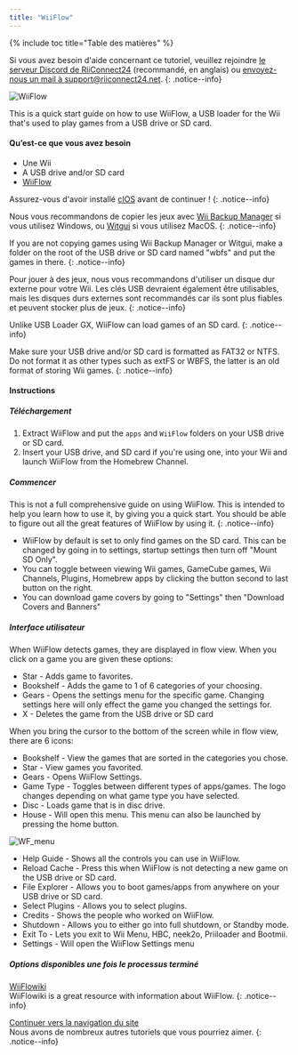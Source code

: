 ```yaml
---
title: "WiiFlow"
---
```


{% include toc title="Table des matières" %}

Si vous avez besoin d'aide concernant ce tutoriel, veuillez rejoindre [le serveur Discord de RiiConnect24](https://discord.gg/b4Y7jfD) (recommandé, en anglais) ou [envoyez-nous un mail à support@riiconnect24.net](mailto:support@riiconnect24.net).
{: .notice--info}

![WiiFlow](/images/wiiflowlogo.png)

This is a quick start guide on how to use WiiFlow, a USB loader for the Wii that's used to play games from a USB drive or SD card.

#### Qu’est-ce que vous avez besoin

* Une Wii
* A USB drive and/or SD card
* [WiiFlow](https://github.com/Fledge68/WiiFlow_Lite/releases)

Assurez-vous d'avoir installé [cIOS](/cios) avant de continuer !
{: .notice--info}

Nous vous recommandons de copier les jeux avec [Wii Backup Manager](/wiibackupmanager) si vous utilisez Windows, ou [Witgui](https://desairem.com/wordpress/category/witgui-download/) si vous utilisez MacOS.
{: .notice--info}

If you are not copying games using Wii Backup Manager or Witgui, make a folder on the root of the USB drive or SD card named "wbfs" and put the games in there.
{: .notice--info}

Pour jouer à des jeux, nous vous recommandons d'utiliser un disque dur externe pour votre Wii. Les clés USB devraient également être utilisables, mais les disques durs externes sont recommandés car ils sont plus fiables et peuvent stocker plus de jeux.
{: .notice--info}

Unlike USB Loader GX, WiiFlow can load games of an SD card.
{: .notice--info}

Make sure your USB drive and/or SD card is formatted as FAT32 or NTFS. Do not format it as other types such as extFS or WBFS, the latter is an old format of storing Wii games.
{: .notice--info}

#### Instructions

##### Téléchargement

1. Extract WiiFlow and put the `apps` and `WiiFlow` folders on your USB drive or SD card.
2. Insert your USB drive, and SD card if you're using one, into your Wii and launch WiiFlow from the Homebrew Channel.

##### Commencer

This is not a full comprehensive guide on using WiiFlow. This is intended to help you learn how to use it, by giving you a quick start. You should be able to figure out all the great features of WiiFlow by using it.
{: .notice--info}

* WiiFlow by default is set to only find games on the SD card. This can be changed by going in to settings, startup settings then turn off "Mount SD Only".
* You can toggle between viewing Wii games, GameCube games, Wii Channels, Plugins, Homebrew apps by clicking the button second to last button on the right.
* You can download game covers by going to "Settings" then "Download Covers and Banners"

##### Interface utilisateur

When WiiFlow detects games, they are displayed in flow view. When you click on a game you are given these options:

* Star - Adds game to favorites.
* Bookshelf - Adds the game to 1 of 6 categories of your choosing.
* Gears - Opens the settings menu for the specific game. Changing settings here will only effect the game you changed the settings for.
* X - Deletes the game from the USB drive or SD card

When you bring the cursor to the bottom of the screen while in flow view, there are 6 icons:

* Bookshelf - View the games that are sorted in the categories you chose.
* Star - View games you favorited.
* Gears - Opens WiiFlow Settings.
* Game Type - Toggles between different types of apps/games. The logo changes depending on what game type you have selected.
* Disc - Loads game that is in disc drive.
* House - Will open this menu. This menu can also be launched by pressing the home button.

![WF_menu](images/WFmenu.png)

* Help Guide - Shows all the controls you can use in WiiFlow.
* Reload Cache - Press this when WiiFlow is not detecting a new game on the USB drive or SD card.
* File Explorer - Allows you to boot games/apps from anywhere on your USB drive or SD card.
* Select Plugins - Allows you to select plugins.
* Credits - Shows the people who worked on WiiFlow.
* Shutdown - Allows you to either go into full shutdown, or Standby mode.
* Exit To - Lets you exit to Wii Menu, HBC, neek2o, Priiloader and Bootmii.
* Settings - Will open the WiiFlow Settings menu

##### Options disponibles une fois le processus terminé

[WiiFlowiki](https://sites.google.com/site/WiiFlowiki4/)<br> WiiFlowiki is a great resource with information about WiiFlow.
{: .notice--info}

[Continuer vers la navigation du site](site-navigation)<br> Nous avons de nombreux autres tutoriels que vous pourriez aimer.
{: .notice--info}

